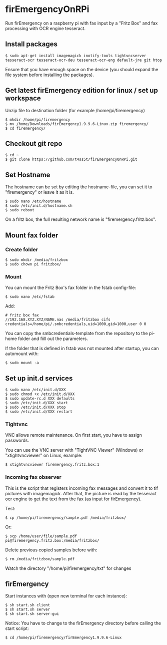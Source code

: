 # firEmergencyOnRPi

Run firEmergency on a raspberry pi with fax input by a "Fritz Box" and fax processing with OCR engine tesseract.

## Install packages

```
$ sudo apt-get install imagemagick inotify-tools tightvncserver tesseract-ocr tesseract-ocr-deu tesseract-ocr-eng default-jre git htop
```

Ensure that you have enough space on the device (you should expand the file system before installing the packages).

## Get latest firEmergency edition for linux / set up workspace

Unzip file to destination folder (for example /home/pi/firemergency)

```
$ mkdir /home/pi/firemergency
$ mv /home/Downloads/firEmergency1.9.9.6-Linux.zip firemergency/
$ cd firemergency/
```

## Checkout git repo

```
$ cd ~
$ git clone https://github.com/t4ss5t/firEmergencyOnRPi.git
```

## Set Hostname

The hostname can be set by editing the hostname-file, you can set it to "firemergency" or leave it as it is.

```
$ sudo nano /etc/hostname
$ sudo /etc/init.d/hostname.sh
$ sudo reboot
```

On a fritz box, the full resulting network name is "firemergency.fritz.box".

## Mount fax folder

### Create folder

```
$ sudo mkdir /media/fritzbox
$ sudo chown pi fritzbox/
```

### Mount

You can mount the Fritz Box's fax folder in the fstab config-file:

```
$ sudo nano /etc/fstab
```

Add:

```
# fritz box fax
//192.168.XYZ.XYZ/NAME.nas /media/fritzbox cifs credentials=/home/pi/.smbcredentials,uid=1000,gid=1000,user 0 0
```

You can copy the smbcredentials-template from the repository to the pi-home folder and fiill out the parameters.

If the folder that is defined in fstab was not mounted after startup, you can automount with:

```
$ sudo mount -a
```

## Set up init.d services

```
$ sudo nano /etc/init.d/XXX
$ sudo chmod +x /etc/init.d/XXX
$ sudo update-rc.d XXX defaults
$ sudo /etc/init.d/XXX start
$ sudo /etc/init.d/XXX stop
$ sudo /etc/init.d/XXX restart
```

### Tightvnc

VNC allows remote maintenance. On first start, you have to assign passwords.

You can use the VNC server with "TightVNC Viewer" (Windows) or "xtightvncviewer" on Linux, example:

```
$ xtightvncviewer firemergency.fritz.box:1
```

### Incoming fax observer

This is the script that registers incoming fax messages and convert it to tif pictures with imagemagick.
After that, the picture is read by the tesseract ocr engine to get the text from the fax (as input for firEmergency).

Test:

```
$ cp /home/pi/firemergency/sample.pdf /media/fritzbox/
```

Or:

```
$ scp /home/user/file/sample.pdf pi@firemergency.fritz.box:/media/fritzbox/
```

Delete previous copied samples before with:

```
$ rm /media/fritzbox/sample.pdf
```

Watch the directory "/home/pi/firemergency/txt" for changes

## firEmergency

Start instances with (open new terminal for each instance):

```
$ sh start.sh client
$ sh start.sh server
$ sh start.sh server-gui
```

Notice: You have to change to the firEmergency directory before calling the start script:
```
$ cd /home/pi/firemergency/firEmergency1.9.9.6-Linux
```
